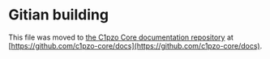 Gitian building
================

This file was moved to [the C1pzo Core documentation repository](https://github.com/c1pzo-core/docs/blob/master/gitian-building.md) at [https://github.com/c1pzo-core/docs](https://github.com/c1pzo-core/docs).
